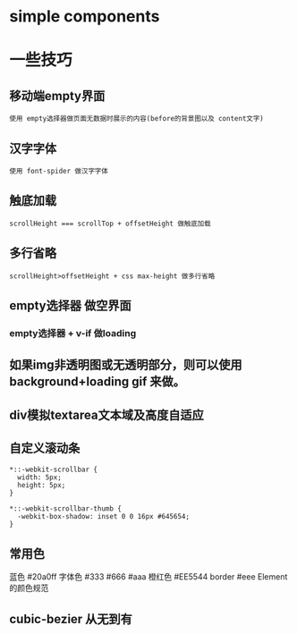 # simple components

# 一些技巧
## 移动端empty界面
    使用 empty选择器做页面无数据时展示的内容(before的背景图以及 content文字)

## 汉字字体
    使用 font-spider 做汉字字体

## 触底加载
    scrollHeight === scrollTop + offsetHeight 做触底加载

## 多行省略
    scrollHeight>offsetHeight + css max-height 做多行省略

## empty选择器 做空界面
### empty选择器 + v-if 做loading

## 如果img非透明图或无透明部分，则可以使用 background+loading gif 来做。


## div模拟textarea文本域及高度自适应


## 自定义滚动条
    *::-webkit-scrollbar {
      width: 5px;
      height: 5px;
    }
  
    *::-webkit-scrollbar-thumb {
      -webkit-box-shadow: inset 0 0 16px #645654;
    }


## 常用色
  蓝色 #20a0ff
  字体色 #333 #666 #aaa
  橙红色 #EE5544 
  border #eee
  Element的颜色规范


## cubic-bezier 从无到有
